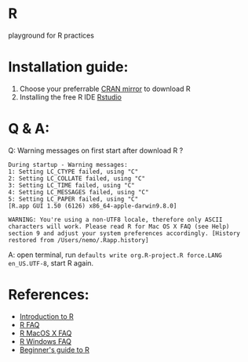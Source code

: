 # R
playground for R practices

# Installation guide:
1. Choose your preferrable [CRAN mirror](https://cran.r-project.org/mirrors.html) to download R
2. Installing the free R IDE [Rstudio](https://www.rstudio.com/products/rstudio/download/#download)

# Q & A:
Q: Warning messages on first start after download R ?
```
During startup - Warning messages:
1: Setting LC_CTYPE failed, using "C"
2: Setting LC_COLLATE failed, using "C"
3: Setting LC_TIME failed, using "C"
4: Setting LC_MESSAGES failed, using "C"
5: Setting LC_PAPER failed, using "C"
[R.app GUI 1.50 (6126) x86_64-apple-darwin9.8.0]

WARNING: You're using a non-UTF8 locale, therefore only ASCII characters will work. Please read R for Mac OS X FAQ (see Help) section 9 and adjust your system preferences accordingly. [History restored from /Users/nemo/.Rapp.history]
```
A: open terminal, run `defaults write org.R-project.R force.LANG en_US.UTF-8`, start R again.


# References:
- [Introduction to R](https://www.r-project.org/)
- [R FAQ](https://cran.r-project.org/doc/FAQ/R-FAQ.html) 
- [R MacOS X FAQ](https://cran.r-project.org/doc/FAQ/R-FAQ.html)
- [R Windows FAQ](https://cran.r-project.org/bin/windows/base/rw-FAQ.html)
- [Beginner's guide to R](https://www.computerworld.com/article/2497143/business-intelligence/business-intelligence-beginner-s-guide-to-r-introduction.html)
